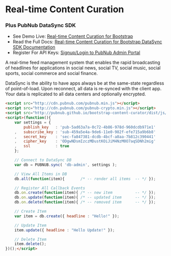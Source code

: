 # Real-time Content Curation
### Plus PubNub DataSync SDK

 - See Demo Live: [Real-time Content Curation for Bootstrap](http://pubnub.github.io/bootstrap-content-curator/)
 - Read the Full Docs: [Real-time Content Curation for Bootstrap DataSync SDK Documentation](http://pubnub.github.io/bootstrap-content-curator/#datasync-docs)
 - Register For API Keys: [Signup/Login to PubNub Admin Portal](https://admin.pubnub.com/)

A real-time feed management system that enables 
the rapid broadcasting of headlines 
for applications in social news, social TV, 
social music, social sports, social commerce and social finance.

DataSync is the ability to have apps always be at the same-state 
regardless of point-of-load. 
Upon reconnect, all data is re-synced with the client app. 
Your data is replicated to all data centers and optionally encrypted.

```html
<script src="http://cdn.pubnub.com/pubnub.min.js"></script>
<script src="http://cdn.pubnub.com/pubnub-crypto.min.js"></script>
<script src="http://pubnub.github.io/bootstrap-content-curator/dist/js/pubnub-sync.js"></script>
<script>(function(){
    var settings = {
        publish_key   : 'pub-5ad63a7a-0c72-4b86-978d-960dcdb971e1'
    ,   subscribe_key : 'sub-459a5e4a-9de6-11e0-982f-efe715a9b6b8'
    ,   secret_key    : 'sec-fa847381-dcdb-4bcf-a8aa-7b812c390441'
    ,   cipher_key    : 'ODgwNDsmIzczMDustKOiJiM4NzM0O7aqSDNh2mig'
    ,   ssl           : true
    };

    // Connect to DataSync DB
    var db = PUBNUB.sync( 'db-admin', settings );

    // View All Items in DB
    db.all(function(item){       /* -- render all items  -- */ });

    // Register All Callback Events
    db.on.create(function(item){ /* -- new item          -- */ });
    db.on.update(function(item){ /* -- updated item      -- */ });
    db.on.delete(function(item){ /* -- removed item      -- */ });

    // Create Item
    var item = db.create({ headline : "Hello!" });

    // Update Item
    item.update({ headline : "Hello Update!" });

    // Delete Item
    item.delete();
})();</script>
```
